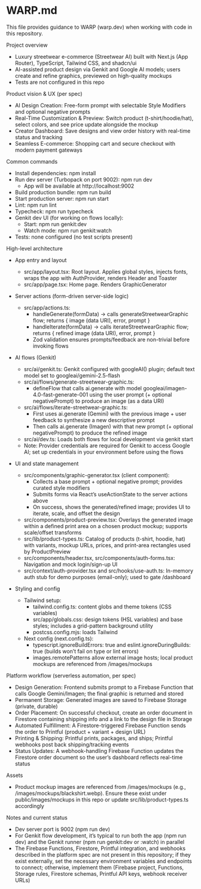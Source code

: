 # WARP.md

This file provides guidance to WARP (warp.dev) when working with code in this repository.

Project overview
- Luxury streetwear e-commerce (Streetwear AI) built with Next.js (App Router), TypeScript, Tailwind CSS, and shadcn/ui
- AI-assisted product design via Genkit and Google AI models; users create and refine graphics, previewed on high-quality mockups
- Tests are not configured in this repo

Product vision & UX (per spec)
- AI Design Creation: Free-form prompt with selectable Style Modifiers and optional negative prompts
- Real-Time Customization & Preview: Switch product (t-shirt/hoodie/hat), select colors, and see price update alongside the mockup
- Creator Dashboard: Save designs and view order history with real-time status and tracking
- Seamless E-commerce: Shopping cart and secure checkout with modern payment gateways

Common commands
- Install dependencies: npm install
- Run dev server (Turbopack on port 9002): npm run dev
  - App will be available at http://localhost:9002
- Build production bundle: npm run build
- Start production server: npm run start
- Lint: npm run lint
- Typecheck: npm run typecheck
- Genkit dev UI (for working on flows locally):
  - Start: npm run genkit:dev
  - Watch mode: npm run genkit:watch
- Tests: none configured (no test scripts present)

High-level architecture
- App entry and layout
  - src/app/layout.tsx: Root layout. Applies global styles, injects fonts, wraps the app with AuthProvider, renders Header and Toaster
  - src/app/page.tsx: Home page. Renders GraphicGenerator

- Server actions (form-driven server-side logic)
  - src/app/actions.ts:
    - handleGenerate(formData) -> calls generateStreetwearGraphic flow; returns { image (data URI), error, prompt }
    - handleIterate(formData) -> calls iterateStreetwearGraphic flow; returns { refined image (data URI), error, prompt }
    - Zod validation ensures prompts/feedback are non-trivial before invoking flows

- AI flows (Genkit)
  - src/ai/genkit.ts: Genkit configured with googleAI() plugin; default text model set to googleai/gemini-2.5-flash
  - src/ai/flows/generate-streetwear-graphic.ts:
    - defineFlow that calls ai.generate with model googleai/imagen-4.0-fast-generate-001 using the user prompt (+ optional negativePrompt) to produce an image (as a data URI)
  - src/ai/flows/iterate-streetwear-graphic.ts:
    - First uses ai.generate (Gemini) with the previous image + user feedback to synthesize a new descriptive prompt
    - Then calls ai.generate (Imagen) with that new prompt (+ optional negativePrompt) to produce the refined image
  - src/ai/dev.ts: Loads both flows for local development via genkit start
  - Note: Provider credentials are required for Genkit to access Google AI; set up credentials in your environment before using the flows

- UI and state management
  - src/components/graphic-generator.tsx (client component):
    - Collects a base prompt + optional negative prompt; provides curated style modifiers
    - Submits forms via React’s useActionState to the server actions above
    - On success, shows the generated/refined image; provides UI to iterate, scale, and offset the design
  - src/components/product-preview.tsx: Overlays the generated image within a defined print area on a chosen product mockup; supports scale/offset transforms
  - src/lib/product-types.ts: Catalog of products (t-shirt, hoodie, hat) with variants, mockup URLs, prices, and print-area rectangles used by ProductPreview
  - src/components/header.tsx, src/components/auth-forms.tsx: Navigation and mock login/sign-up UI
  - src/context/auth-provider.tsx and src/hooks/use-auth.ts: In-memory auth stub for demo purposes (email-only); used to gate /dashboard

- Styling and config
  - Tailwind setup:
    - tailwind.config.ts: content globs and theme tokens (CSS variables)
    - src/app/globals.css: design tokens (HSL variables) and base styles; includes a grid-pattern background utility
    - postcss.config.mjs: loads Tailwind
  - Next config (next.config.ts):
    - typescript.ignoreBuildErrors: true and eslint.ignoreDuringBuilds: true (builds won’t fail on type or lint errors)
    - images.remotePatterns allow external image hosts; local product mockups are referenced from /images/mockups

Platform workflow (serverless automation, per spec)
- Design Generation: Frontend submits prompt to a Firebase Function that calls Google Gemini/Imagen; the final graphic is returned and stored
- Permanent Storage: Generated images are saved to Firebase Storage (private, durable)
- Order Placement: On successful checkout, create an order document in Firestore containing shipping info and a link to the design file in Storage
- Automated Fulfillment: A Firestore-triggered Firebase Function sends the order to Printful (product + variant + design URL)
- Printing & Shipping: Printful prints, packages, and ships; Printful webhooks post back shipping/tracking events
- Status Updates: A webhook-handling Firebase Function updates the Firestore order document so the user’s dashboard reflects real-time status

Assets
- Product mockup images are referenced from /images/mockups (e.g., /images/mockups/blackshirt.webp). Ensure these exist under public/images/mockups in this repo or update src/lib/product-types.ts accordingly

Notes and current status
- Dev server port is 9002 (npm run dev)
- For Genkit flow development, it’s typical to run both the app (npm run dev) and the Genkit runner (npm run genkit:dev or :watch) in parallel
- The Firebase Functions, Firestore, Printful integration, and webhooks described in the platform spec are not present in this repository; if they exist externally, set the necessary environment variables and endpoints to connect; otherwise, implement them (Firebase project, Functions, Storage rules, Firestore schemas, Printful API keys, webhook receiver URLs)
